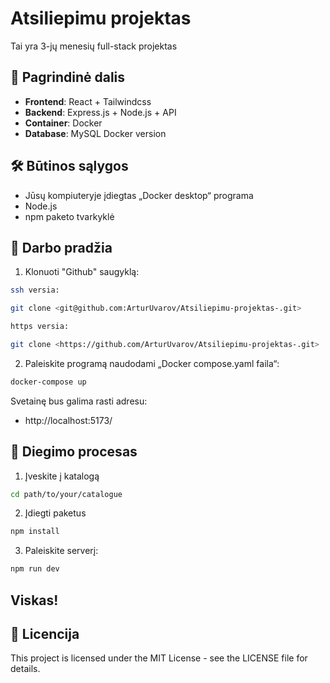 # Atsiliepimu projektas

Tai yra 3-jų menesių full-stack projektas

## 🚀 Pagrindinė dalis

- **Frontend**: React + Tailwindcss
- **Backend**: Express.js + Node.js + API
- **Container**: Docker
- **Database**: MySQL Docker version

## 🛠️ Būtinos sąlygos

- Jūsų kompiuteryje įdiegtas „Docker desktop“ programa
- Node.js
- npm paketo tvarkyklė

## 🚦 Darbo pradžia

1. Klonuoti "Github" saugyklą:
```bash
ssh versia:

git clone <git@github.com:ArturUvarov/Atsiliepimu-projektas-.git>

https versia:

git clone <https://github.com/ArturUvarov/Atsiliepimu-projektas-.git>
```

2. Paleiskite programą naudodami „Docker compose.yaml faila“:
```bash
docker-compose up 
```

Svetainę bus galima rasti adresu:
- http://localhost:5173/


## 🤖 Diegimo procesas

1. Įveskite į katalogą
```bash
cd path/to/your/catalogue
```

2. Įdiegti paketus
```bash
npm install
```

3. Paleiskite serverį:
```bash
npm run dev
```

## Viskas!


## 📜 Licencija

This project is licensed under the MIT License - see the LICENSE file for details.
